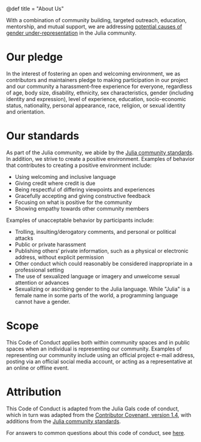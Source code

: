 @def title = "About Us"

With a combination of community building, targeted
outreach, education, mentorship, and mutual support, we are addressing
[potential causes of gender under-representation](https://cs.stanford.edu/people/eroberts/cs201/projects/women-in-cs/main.html) in the Julia community. 

# Our pledge
In the interest of fostering an open and welcoming environment, we as contributors and maintainers pledge to making participation in our project and our community a harassment-free experience for everyone, regardless of age, body size, disability, ethnicity, sex characteristics, gender (including identity and expression), level of experience, education, socio-economic status, nationality, personal appearance, race, religion, or sexual identity and orientation.

# Our standards
As part of the Julia community, we abide by the [Julia community standards](https://julialang.org/community/standards/). In addition, we strive to create a positive environment. Examples of behavior that contributes to creating a positive environment include:
- Using welcoming and inclusive language
- Giving credit where credit is due
- Being respectful of differing viewpoints and experiences
- Gracefully accepting and giving constructive feedback
- Focusing on what is positive for the community
- Showing empathy towards other community members

Examples of unacceptable behavior by participants include:
- Trolling, insulting/derogatory comments, and personal or political attacks
- Public or private harassment
- Publishing others’ private information, such as a physical or electronic address, without explicit permission
- Other conduct which could reasonably be considered inappropriate in a professional setting
- The use of sexualized language or imagery and unwelcome sexual attention or advances
- Sexualizing or ascribing gender to the Julia language. While "Julia" is a female name in some parts of the world, a programming language cannot have a gender.

# Scope
This Code of Conduct applies both within community spaces and in public spaces when an individual is representing our community. Examples of representing our community include using an official project e-mail address, posting via an official social media account, or acting as a representative at an online or offline event. 

# Attribution
This Code of Conduct is adapted from the Julia Gals code of conduct, which in turn was adapted from the [Contributor Covenant, version 1.4](https://www.contributor-covenant.org/version/1/4/code-of-conduct.html), with additions from the [Julia community standards](https://julialang.org/community/standards/).

For answers to common questions about this code of conduct, see [here](https://www.contributor-covenant.org/faq).
